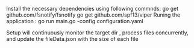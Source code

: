 Install the necessary dependencies using following commnds:
go get github.com/fsnotify/fsnotify
go get github.com/spf13/viper
Runing the application : 
go run main.go -config configuration.yaml

Setup will continuously monitor the target dir , process files concurrently, and update the fileData.json with the size of each file
